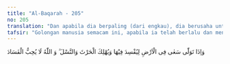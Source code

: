 ```yaml
---
title: "Al-Baqarah - 205"
no: 205
translation: "Dan apabila dia berpaling (dari engkau), dia berusaha untuk berbuat kerusakan di bumi, serta merusak tanam-tanaman dan ternak, sedang Allah tidak menyukai kerusakan."
tafsir: "Golongan manusia semacam ini, apabila ia telah berlalu dan meninggalkan orang yang ditipunya, ia melaksanakan tujuan yang sebenar-nya. Ia melakukan kerusakan-kerusakan di atas bumi; tanaman-tanaman dan buah-buahan dirusak dan binatang ternak dibinasakan, apalagi kalau mereka sedang berkuasa, di mana-mana mereka berbuat sesuka hatinya dan wanita-wanita dinodainya. Tidak ada tempat yang aman dari perbuatan jahatnya. Fitnah di mana-mana mengancam, masyarakat merasa ketakutan dan rumah tangga serta anak-anak berantakan karena tindakannya yang sewenang-wenang.\n\nSifat-sifat semacam ini, tidak disukai Allah sedikit pun. Dia murka kepada orang yang berbuat demikian, begitu juga kepada setiap orang yang perbuatannya kotor dan menjijikkan. Hal-hal yang lahirnya baik, tetapi tidak mendatangkan maslahat, Allah tidak akan meridainya karena Dia tidak memandang cantiknya rupa dan menariknya kata-kata, tetapi Allah memandang kepada ikhlasnya hati dan maslahatnya sesuatu perbuatan.\n\nSabda Nabi Muhammad saw:\n\nSesungguhnya Allah tidak memandang kepada tubuhmu dan juga tidak kepada bentukmu, tetapi Allah (hanya) memandang kepada hatimu. (Riwayat Muslim dari Abu Hurairah ra)"
---
```


وَاِذَا تَوَلّٰى سَعٰى فِى الْاَرْضِ لِيُفْسِدَ فِيْهَا وَيُهْلِكَ الْحَرْثَ وَالنَّسْلَ ۗ وَ اللّٰهُ لَا يُحِبُّ الْفَسَادَ 
